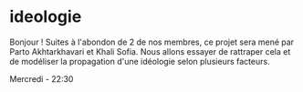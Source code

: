 # ideologie
Bonjour ! 
Suites à l'abondon de 2 de nos membres, ce projet sera mené par Parto Akhtarkhavari et Khali Sofia. 
Nous allons essayer de rattraper cela et de modéliser la propagation d'une idéologie selon plusieurs facteurs.


Mercredi - 22:30
